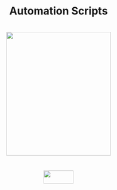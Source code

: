 
<h1 align="center">
   Automation Scripts  
</h1>

<h1 align="center">
  <img height="330" width="280" src="https://github.com/0x157/Scripts/assets/102762345/d92742b7-fc5e-4462-943c-eaacdfc91c5a">
</h1>

<h1 align="center">
  <img height="35" width="80" src="https://img.shields.io/badge/script-passing-FF9FE5">
</h1>




